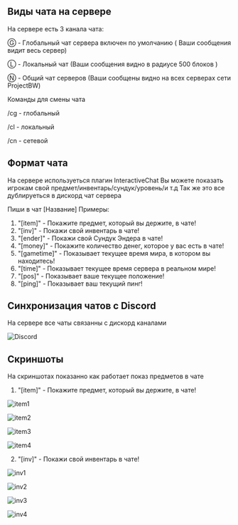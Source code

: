 ## Виды чата на сервере

На сервере есть 3 канала чата:

Ⓖ - Глобальный чат сервера включен по умолчанию ( Ваши сообщения видит весь сервер)

Ⓛ - Локальный чат (Ваши сообщения видно в радиусе 500 блоков )

Ⓝ - Общий чат серверов (Ваши сообщены видно на всех серверах сети ProjectBW)

Команды для смены чата

/cg - глобальный

/cl - локальный 

/cn - сетевой 

## Формат чата

На сервере используеться плагин InteractiveChat
Вы можете показать игрокам свой предмет/инвентарь/cундук/уровень/и т.д
Так же это все дублируеться в дискорд чат сервера

Пиши в чат [Название]
Примеры:
1. "[item]" - Покажите предмет, который вы держите, в чате!
2. "[inv]" - Покажи свой инвентарь в чате!
3. "[ender]" - Покажи свой Cундук Эндера в чате!
4. "[money]" - Покажите количество денег, которое у вас есть в чате!
5. "[gametime]" - Показывает текущее время мира, в котором вы находитесь! 
6. "[time]" - Показывает текущее время сервера в реальном мире!
7. "[pos]" - Показывает ваше текущее положение!
8. "[ping]" - Показывает ваш текущий пинг!

## Синхронизация чатов с Discord

На сервере все чаты связанны с дискорд каналами


![Discord](https://wiki.projectbw.ru/images/chat/discord.png)

## Скриншоты
На скриншотах показанно как работает показ предметов в чате

1. "[item]" - Покажите предмет, который вы держите, в чате!

![item1](https://wiki.projectbw.ru/images/chat/item1.png)

![item2](https://wiki.projectbw.ru/images/chat/item2.png)

![item3](https://wiki.projectbw.ru/images/chat/item3.png)

![item4](https://wiki.projectbw.ru/images/chat/item4.png)

2. "[inv]" - Покажи свой инвентарь в чате!

![inv1](https://wiki.projectbw.ru/images/chat/inv1.png)

![inv2](https://wiki.projectbw.ru/images/chat/inv2.png)

![inv3](https://wiki.projectbw.ru/images/chat/inv3.png)

![inv4](https://wiki.projectbw.ru/images/chat/inv4.png)

